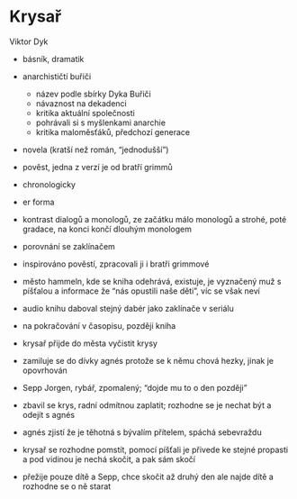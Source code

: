 # Krysař
Viktor Dyk
- básník, dramatik
- anarchističtí buřiči
	- název podle sbírky Dyka Buřiči
	- návaznost na dekadenci
	- kritika aktuální společnosti
	- pohrávali si s myšlenkami anarchie
	- kritika maloměsťáků, předchozí generace

- novela (kratší než román, “jednodušší”)
- pověst, jedna z verzí je od bratří grimmů
- chronologicky
- er forma
- kontrast dialogů a monologů, ze začátku málo monologů a strohé, poté gradace, na konci končí dlouhým monologem

- porovnání se zaklínačem
- inspirováno pověstí, zpracovali ji i bratři grimmové
- město hammeln, kde se kniha odehrává, existuje, je vyznačený muž s píšťalou a informace že “nás opustili naše děti”, víc se však neví
- audio knihu daboval stejný dabér jako zaklínače v seriálu
- na pokračování v časopisu, později kniha

- krysař přijde do města vyčistit krysy
- zamiluje se do dívky agnés protože se k němu chová hezky, jinak je opovrhován
- Sepp Jorgen, rybář, zpomalený; “dojde mu to o den později”
- zbavil se krys, radní odmítnou zaplatit; rozhodne se je nechat být a odejít s agnés
- agnés zjistí že je těhotná s bývalím přítelem, spáchá sebevraždu
- krysař se rozhodne pomstít, pomocí píšťali je přivede ke stejné propasti a pod vidinou je nechá skočit, a pak sám skočí
- přežije pouze dítě a Sepp, chce skočit až druhý den ale najde dítě a rozhodne se o ně starat